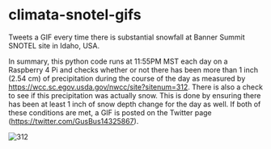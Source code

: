 # climata-snotel-gifs
Tweets a GIF every time there is substantial snowfall at Banner Summit SNOTEL site in Idaho, USA.

In summary, this python code runs at 11:55PM MST each day on a Raspberry 4 Pi and checks whether or not there has been more than 1 inch (2.54 cm) of precipitation during the course of the day as measured by https://wcc.sc.egov.usda.gov/nwcc/site?sitenum=312. There is also a check to see if this precipitation was actually snow. This is done by ensuring there has been at least 1 inch of snow depth change for the day as well. If both of these conditions are met, a GIF is posted on the Twitter page (https://twitter.com/GusBus14325867).


![312](https://www.wcc.nrcs.usda.gov/siteimages/312.jpg)

